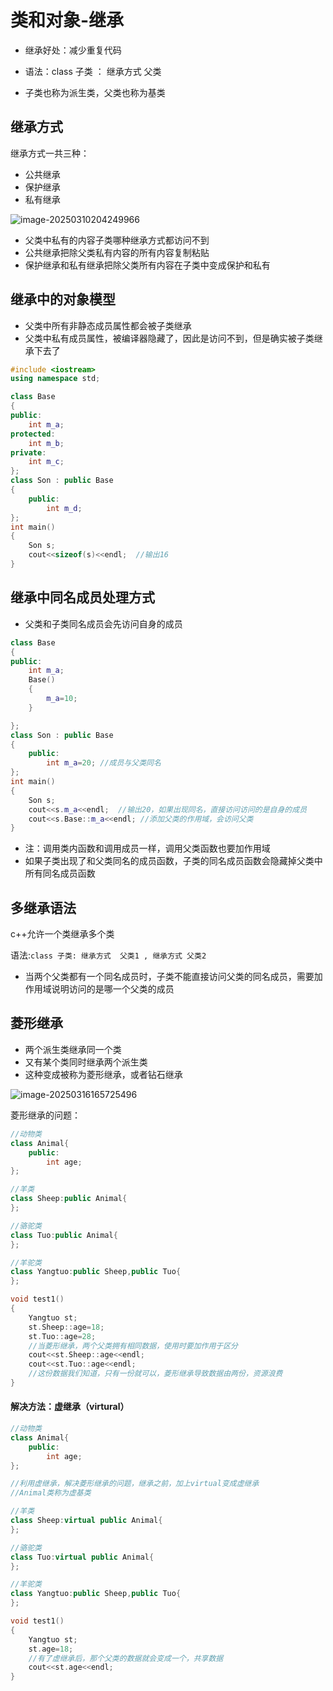# 类和对象-继承

+ 继承好处：减少重复代码

+ 语法：class 子类 ： 继承方式 父类
+ 子类也称为派生类，父类也称为基类



## 继承方式

继承方式一共三种：

+ 公共继承
+ 保护继承
+ 私有继承

![image-20250310204249966](C:\Users\24517\Desktop\笔记\c++\image-20250310204249966.png)

+ 父类中私有的内容子类哪种继承方式都访问不到
+ 公共继承把除父类私有内容的所有内容复制粘贴
+ 保护继承和私有继承把除父类所有内容在子类中变成保护和私有

## 继承中的对象模型

+ 父类中所有非静态成员属性都会被子类继承
+ 父类中私有成员属性，被编译器隐藏了，因此是访问不到，但是确实被子类继承下去了

```c++
#include <iostream>
using namespace std;

class Base
{
public:
	int m_a;
protected:
	int m_b;
private:
	int m_c;
};
class Son : public Base
{
	public: 
		int m_d;
};
int main()
{
	Son s;
	cout<<sizeof(s)<<endl;	//输出16
}
```

## 继承中同名成员处理方式

+ 父类和子类同名成员会先访问自身的成员

```c++
class Base
{
public:
	int m_a;
	Base()
	{
		m_a=10;
	}

};
class Son : public Base
{
	public: 
		int m_a=20;	//成员与父类同名
};
int main()
{
	Son s;
	cout<<s.m_a<<endl;	//输出20，如果出现同名，直接访问访问的是自身的成员
    cout<<s.Base::m_a<<endl; //添加父类的作用域，会访问父类
}
```

+ 注：调用类内函数和调用成员一样，调用父类函数也要加作用域
+ 如果子类出现了和父类同名的成员函数，子类的同名成员函数会隐藏掉父类中所有同名成员函数

## 多继承语法

c++允许一个类继承多个类

语法:`class 子类: 继承方式  父类1 , 继承方式 父类2`

+ 当两个父类都有一个同名成员时，子类不能直接访问父类的同名成员，需要加作用域说明访问的是哪一个父类的成员

## 菱形继承

+ 两个派生类继承同一个类
+ 又有某个类同时继承两个派生类
+ 这种变成被称为菱形继承，或者钻石继承

![image-20250316165725496](C:\Users\24517\AppData\Roaming\Typora\typora-user-images\image-20250316165725496.png)

菱形继承的问题：
```c++
//动物类
class Animal{
	public:
		int age;
};

//羊类
class Sheep:public Animal{
};

//骆驼类
class Tuo:public Animal{
};

//羊驼类
class Yangtuo:public Sheep,public Tuo{
};

void test1()
{
	Yangtuo st;
	st.Sheep::age=18;
	st.Tuo::age=28;
	//当菱形继承，两个父类拥有相同数据，使用时要加作用于区分
	cout<<st.Sheep::age<<endl;
	cout<<st.Tuo::age<<endl;
	//这份数据我们知道，只有一份就可以，菱形继承导致数据由两份，资源浪费
}
```

#### 解决方法：虚继承（virtural）

```c++
//动物类
class Animal{
	public:
		int age;
};

//利用虚继承，解决菱形继承的问题，继承之前，加上virtual变成虚继承
//Animal类称为虚基类

//羊类
class Sheep:virtual public Animal{
};

//骆驼类
class Tuo:virtual public Animal{
};

//羊驼类
class Yangtuo:public Sheep,public Tuo{
};

void test1()
{
	Yangtuo st;
	st.age=18;
	//有了虚继承后，那个父类的数据就会变成一个，共享数据
	cout<<st.age<<endl;
}
```

